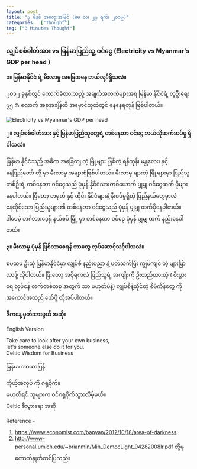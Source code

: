 ```yaml
---
layout: post
title: "၃ မိနစ် အတွေးအမြင် (မေ လ၊ ၂၇ ရက်၊ ၂၀၁၉)"
categories:  ["Thought"]
tag: ["3 Minutes Thought"]
---
```


###   လျှပ်စစ်ဓါတ်အား vs မြန်မာပြည်သူ့ ဝင်ငွေ (Electricity vs Myanmar's GDP per head )

**၁။ မြန်မာနိုင်ငံ ရဲ့ မီးလာမှု အခြေအနေ ဘယ်လု့ိရှိသလဲ။**

၂၀၁၂ ခုနှစ်တွင် ကောက်ခံထားသည့် အချက်အလက်များအရ မြန်မာ နိုင်ငံရဲ့ လူဦးရေး ၇၅ % လောက်
အခုအချိန်ထိ အမှောင်ထုထဲတွင် နေနေရတုန် ဖြစ်ပါတယ်။
<!-- more -->

<img src="http://drive.google.com/uc?export=view&id=10jV0sIsXQaXwyqMgSebobSNekV764JqJ" alt="Electricity vs Myanmar's GDP per head">

**၂။  လျှပ်စစ်ဓါတ်အား နှင့် မြန်မာပြည်သူတွေရဲ့ တစ်နေတာ ဝင်ငွေ ဘယ်လိုဆက်ဆပ်မှု ရှိပါသလဲ။**

မြန်မာ နိုင်ငံသည် အဓိက အခြေကျ တဲ့ မြို့များ ဖြစ်တဲ့ ရန်ကုန်၊ မန္တလေး၊ နှင့် နေပြည်တော် တို့ မှာ မီးလာမှု အများစုံဖြစ်ပါတယ်။
မီးလာမှု များတဲ့ မြို့များမှာ ပြည်သူတစ်ဦးရဲ့ တစ်နေတာ ဝင်ငွေသည် ပုံမှန် နိုင်ငံသားတစ်ယောက် ပျှမျှ ဝင်ငွေထက် ပိုများနေပါတယ်။
ပြီတော့ တရုတ် နှင့် ထိုင်း နိုင်ငံများနဲ့ နီးစပ်မှုရှိတဲ့ ပြည်နယ်တွေမှာလဲ နေထိုင်သော ပြည်သူများ၏ တစ်နေတာ ဝင်ငွေသည် ပုံမှန် ပျှမျှ ထက်ပိုနေပါတယ်။
ဒါပေမဲ့ ဘင်္ဂလားဒေ့ရှ် နယ်စပ် မြို့ မှာ တစ်နေတာ ဝင်ငွေ ပုံမှန် ပျှမျှ ထက် နည်းနေပါတယ်။

**၃။ မီးလာမှု ပုံမှန် ဖြစ်လာစေရန် ဘာတွေ လုပ်ဆောင့်သင့်ပါသလဲ။**

စပထမ ဦးဆုံ မြန်မာနိုင်ငံမှာ လျှပ်စီ နည်းပညာ နဲ့ ပတ်သက်ပြီး ကျွမ်ကျင် တဲ့ များပြာ လာဖို့ လိုပါတယ်။
ပြီးတော့ အစိုရကလဲ ပြည်သူရဲ့ အကျိုးကို ဦးတည်ထားတဲ့ ( စီးပွားရေ လုပ်ငန် လက်တစ်တစု အတွက် သာ မဟုတ်ပဲနဲ့)
လျှပ်စီနဲ့ဆိုင်တဲ့ စီမံကိန်တွေ ကို အကောင်အထည် ဖော်ဖို့ လိုအပ်ပါတယ်။

**ဒီကနေ့ မှတ်သားဖွယ် အဆို။**

English Version

Take care to look after your own business,<br />
let's someone else do it for you.<br />
Celtic Wisdom for Business

မြန်မာ ဘာသာပြန်


ကိုယ့်အလုပ် ကို ဂရုစိုက်။<br />
မဟုတ်ရင် သူများက ဝင်ဂရုစိုက်သွားလိမ့်မယ်။<br />
Celtic စီးပွားရေး အဆို


Reference -
1. https://www.economist.com/banyan/2012/10/18/area-of-darkness
2. http://www-personal.umich.edu/~brianmin/Min_DemocLight_04282008lr.pdf
တို့မှ ကောက်နှုတ်တင်ပြသည်။
